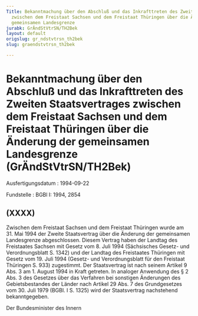 ```yaml
---
Title: Bekanntmachung über den Abschluß und das Inkrafttreten des Zweiten Staatsvertrages
  zwischen dem Freistaat Sachsen und dem Freistaat Thüringen über die Änderung der
  gemeinsamen Landesgrenze
jurabk: GrÄndStVtrSN/TH2Bek
layout: default
origslug: gr_ndstvtrsn_th2bek
slug: graendstvtrsn_th2bek

---
```


# Bekanntmachung über den Abschluß und das Inkrafttreten des Zweiten Staatsvertrages zwischen dem Freistaat Sachsen und dem Freistaat Thüringen über die Änderung der gemeinsamen Landesgrenze (GrÄndStVtrSN/TH2Bek)

Ausfertigungsdatum
:   1994-09-22

Fundstelle
:   BGBl I: 1994, 2854



## (XXXX)

Zwischen dem Freistaat Sachsen und dem Freistaat Thüringen wurde am 31. Mai 1994 der Zweite Staatsvertrag über die Änderung der gemeinsamen Landesgrenze abgeschlossen. Diesem Vertrag haben der Landtag des Freistaates Sachsen mit Gesetz vom 8. Juli 1994 (Sächsisches Gesetz- und Verordnungsblatt S. 1342) und der Landtag des Freistaates Thüringen mit Gesetz vom 19. Juli 1994 (Gesetz- und Verordnungsblatt für den Freistaat Thüringen S. 933) zugestimmt. Der Staatsvertrag ist nach seinem Artikel 9 Abs. 3 am 1. August 1994 in Kraft getreten.
In analoger Anwendung des § 2 Abs. 3 des Gesetzes über das Verfahren bei sonstigen Änderungen des Gebietsbestandes der Länder nach Artikel 29 Abs. 7 des Grundgesetzes vom 30. Juli 1979 (BGBl. I S. 1325) wird der Staatsvertrag nachstehend bekanntgegeben.

Der Bundesminister des Innern

